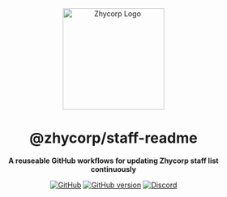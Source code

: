 <div align="center">

<img src="https://api.zhycorp.org/assets/images/logo.webp" alt="Zhycorp Logo" width="200px" height="200px"/>

# @zhycorp/staff-readme

**A reuseable GitHub workflows for updating Zhycorp staff list continuously**

[![GitHub](https://img.shields.io/github/license/zhycorp/staff-readme)](https://github.com/zhycorp/staff-readme/blob/main/LICENSE)
[![GitHub version](https://badge.fury.io/gh/zhycorp%2Fstaff-readme.svg)](https://badge.fury.io/gh/zhycorp%2Fstaff-readme)
[![Discord](https://discordapp.com/api/guilds/332877090003091456/embed.png)](https://zhycorp.org/discord)

</div>
